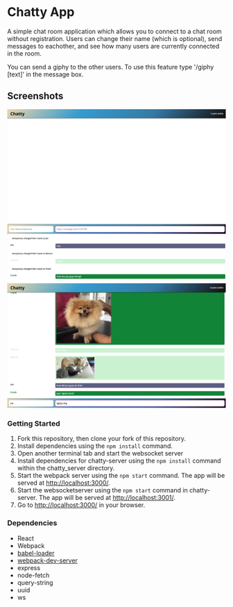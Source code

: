 Chatty App
=====================

A simple chat room application which allows you to connect to a chat room without registration. Users can change their name (which is optional), send messages to eachother, and see how many users are currently connected in the room.

You can send a giphy to the other users. To use this feature type '/giphy [text]' in the message box.

## Screenshots
![Main page!](docs/chatty-app.png)
!["User interaction includes notification about name change and user color identifier."](docs/chatbox.png)
!["Final look of with giphys."](docs/giphys.png)


### Getting Started

1. Fork this repository, then clone your fork of this repository.
2. Install dependencies using the `npm install` command.
3. Open another terminal tab and start the websocket server
4. Install dependencies for chatty-server using the `npm install` command within the chatty_server directory.
5. Start the webpack server using the `npm start` command. The app will be served at <http://localhost:3000/>.
6. Start the websocketserver using the `npm start` command in chatty-server. The app will be served at <http://localhost:3001/>.
4. Go to <http://localhost:3000/> in your browser.

### Dependencies

* React
* Webpack
* [babel-loader](https://github.com/babel/babel-loader)
* [webpack-dev-server](https://github.com/webpack/webpack-dev-server)
* express
* node-fetch
* query-string
* uuid
* ws